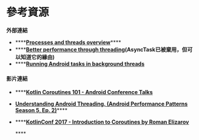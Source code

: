 # 參考資源

**外部連結**

* \*\*\*\*[**Processes and threads overview**](https://developer.android.com/guide/components/processes-and-threads)\*\*\*\*
* \*\*\*\*[**Better performance through threading**](https://developer.android.com/topic/performance/threads)**\(AsyncTask已被棄用，但可以知道它的緣由\)**
* \*\*\*\*[**Running Android tasks in background threads**](https://developer.android.com/guide/background/threading)

#### 影片連結

* \*\*\*\*[**Kotlin Coroutines 101 - Android Conference Talks**](https://www.youtube.com/watch?v=ZTDXo0-SKuU)
* [**Understanding Android Threading. \(Android Performance Patterns Season 5, Ep. 2\)**](https://www.youtube.com/watch?v=0Z5MZ0jL2BM&list=PLWz5rJ2EKKc9CBxr3BVjPTPoDPLdPIFCE&index=2&ab_channel=AndroidDevelopers)\*\*\*\*
* \*\*\*\*[**KotlinConf 2017 - Introduction to Coroutines by Roman Elizarov**](https://www.youtube.com/watch?v=_hfBv0a09Jc)

  \*\*\*\*

